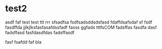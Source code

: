 test2
=====
asdf
faf
test
test
ttt
rrr
sfsadfsa
fsdfsadsddsdsfasd
fdaffdsafsdaf
sf
fsdf
fasdffda
jjlkjlksfasfasafdssfadf
fasss
ggfads
tttfsCOM
fadsffas
fasdfa
dasf
fadsffasd
fasfdasdfdas
fadsffasdf

fasf
fsafdd
faf
bla
